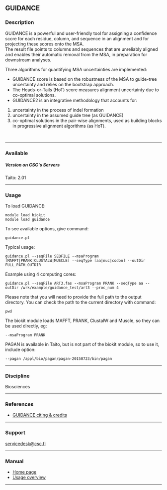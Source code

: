 ## GUIDANCE

### Description

GUIDANCE is a powerful and user-friendly tool for assigning a confidence
score for each residue, column, and sequence in an alignment and for
projecting these scores onto the MSA.  
The result file points to columns and sequences that are unreliably
aligned and enables their automatic removal from the MSA, in preparation
for downstream analyses.

Three algorithms for quantifying MSA uncertainties are implemented:

-   GUIDANCE score is based on the robustness of the MSA to guide-tree
    uncertainty and relies on the bootstrap approach.
-   The Heads-or-Tails (HoT) score measures alignment uncertainty due to
    co-optimal solutions.
-   GUIDANCE2 is an integrative methodology that accounts for:

1.  uncertainty in the process of indel formation
2.  uncertainty in the assumed guide tree (as GUIDANCE)
3.  co-optimal solutions in the pair-wise alignments, used as building
    blocks in progressive alignment algorithms (as HoT).

 

------------------------------------------------------------------------

### Available

##### Version on CSC's Servers

  
Taito: 2.01

------------------------------------------------------------------------

### Usage

To load GUIDANCE:

    module load biokit
    module load guidance

To see available options, give command:

    guidance.pl

Typical usage:

    guidance.pl --seqFile SEQFILE --msaProgram [MAFFT|PRANK|CLUSTALW|MUSCLE] --seqType [aa|nuc|codon] --outDir FULL_PATH_OUTDIR

Example using 4 computing cores:

    guidance.pl --seqFile ART3.fas --msaProgram PRANK --seqType aa --outDir /wrk/example/guidance_test/art3 --proc_num 4

Please note that you will need to provide the full path to the output
directory. You can check the path to the current directory with command:

    pwd

The biokit module loads MAFFT, PRANK, ClustalW and Muscle, so they can
be used directly, eg:

    --msaProgram PRANK

PAGAN is available in Taito, but is not part of the biokit module, so to
use it, include option:

    --pagan /appl/bio/pagan/pagan-20150723/bin/pagan

------------------------------------------------------------------------

### Discipline

Biosciences  

------------------------------------------------------------------------

### References

-   [GUIDANCE citing & credits]

------------------------------------------------------------------------

### Support

servicedesk@csc.fi

------------------------------------------------------------------------

### Manual

-   [Home page]
-   [Usage overview]

------------------------------------------------------------------------

  [GUIDANCE citing & credits]: http://guidance.tau.ac.il/ver2/credits.php
  [Home page]: http://guidance.tau.ac.il/ver2/overview.php
  [Usage overview]: http://guidance.tau.ac.il/ver2/source.php
